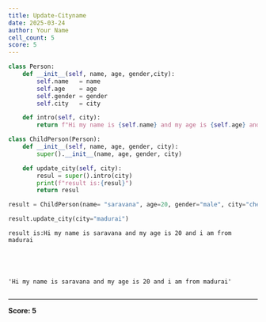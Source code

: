 ```yaml
---
title: Update-Cityname
date: 2025-03-24
author: Your Name
cell_count: 5
score: 5
---
```


```python
class Person:
    def __init__(self, name, age, gender,city):
        self.name   = name
        self.age    = age
        self.gender = gender
        self.city   = city

    def intro(self, city):
        return f"Hi my name is {self.name} and my age is {self.age} and i am from {city}"
```


```python
class ChildPerson(Person):
    def __init__(self, name, age, gender, city):
        super().__init__(name, age, gender, city)

    def update_city(self, city):
        resul = super().intro(city)
        print(f"result is:{resul}")
        return resul
```


```python
result = ChildPerson(name= "saravana", age=20, gender="male", city="chennai")
```


```python
result.update_city(city="madurai")
```

    result is:Hi my name is saravana and my age is 20 and i am from madurai





    'Hi my name is saravana and my age is 20 and i am from madurai'




```python

```


---
**Score: 5**
